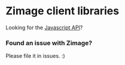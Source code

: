 # Zimage client libraries

Looking for the [Javascript API](https://github.com/simplethingsllc/zimage-lib/tree/master/js)?

### Found an issue with Zimage?
Please file it in issues. :)
